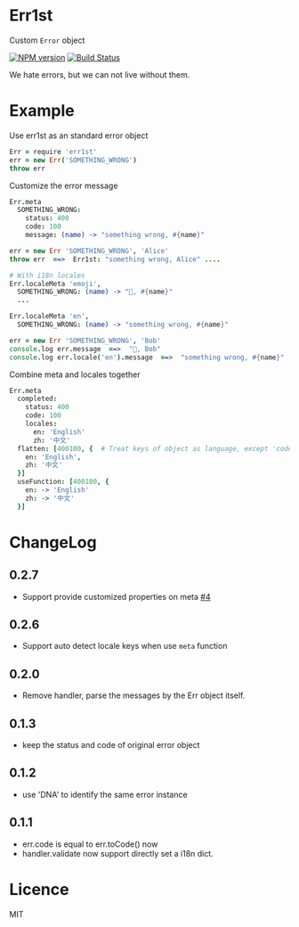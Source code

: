 Err1st
======

Custom `Error` object

[![NPM version][npm-image]][npm-url] [![Build Status][travis-image]][travis-url]

We hate errors, but we can not live without them.

# Example

Use err1st as an standard error object

```coffeescript
Err = require 'err1st'
err = new Err('SOMETHING_WRONG')
throw err
```

Customize the error message

```coffeescript
Err.meta
  SOMETHING_WRONG:
    status: 400
    code: 100
    message: (name) -> "something wrong, #{name}"

err = new Err 'SOMETHING_WRONG', 'Alice'
throw err  ==>  Err1st: "something wrong, Alice" ....

# With i18n locales
Err.localeMeta 'emoji',
  SOMETHING_WRONG: (name) -> "🙅, #{name}"
  ...

Err.localeMeta 'en',
  SOMETHING_WRONG: (name) -> "something wrong, #{name}"

err = new Err 'SOMETHING_WRONG', 'Bob'
console.log err.message  ==>  "🙅, Bob"
console.log err.locale('en').message  ==>  "something wrong, #{name}"
```

Combine meta and locales together

```coffeescript
Err.meta
  completed:
    status: 400
    code: 100
    locales:
      en: 'English'
      zh: '中文'
  flatten: [400100, {  # Treat keys of object as language, except 'code', 'status', 'locales'
    en: 'English',
    zh: '中文'
  }]
  useFunction: [400100, {
    en: -> 'English'
    zh: -> '中文'
  }]
```

# ChangeLog

## 0.2.7
* Support provide customized properties on meta [#4](https://github.com/sailxjx/err1st/issues/4)

## 0.2.6
* Support auto detect locale keys when use `meta` function

## 0.2.0
* Remove handler, parse the messages by the Err object itself.

## 0.1.3
* keep the status and code of original error object

## 0.1.2
* use 'DNA' to identify the same error instance

## 0.1.1
* err.code is equal to err.toCode() now
* handler.validate now support directly set a i18n dict.

# Licence
MIT

[npm-url]: https://npmjs.org/package/err1st
[npm-image]: http://img.shields.io/npm/v/err1st.svg

[travis-url]: https://travis-ci.org/sailxjx/err1st
[travis-image]: http://img.shields.io/travis/sailxjx/err1st.svg
